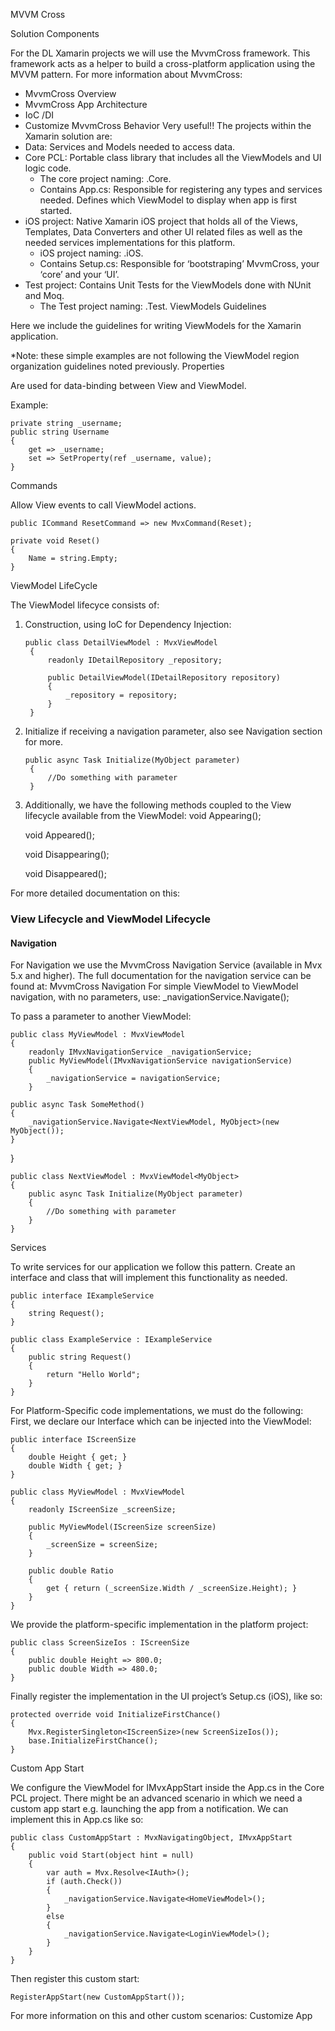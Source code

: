 MVVM Cross 

Solution Components

For the DL Xamarin projects we will use the MvvmCross framework. This framework acts as a helper to build a cross-platform application using the MVVM pattern. For more information about MvvmCross:
* MvvmCross Overview 
* MvvmCross App Architecture 
* IoC /DI 
* Customize MvvmCross Behavior  Very useful!!
The projects within the Xamarin solution are:
* Data: Services and Models needed to access data.
* Core PCL: Portable class library that includes all the ViewModels and UI logic code.
    * The core project naming: <SolutionName>.Core.
    * Contains App.cs: Responsible for registering any types and services needed. Defines which ViewModel to display when app is first started.
* iOS project: Native Xamarin iOS project that holds all of the Views, Templates, Data Converters and other UI related files as well as the needed services implementations for this platform.
    * iOS project naming: <SolutionName>.iOS.
    * Contains Setup.cs: Responsible for ‘bootstraping’ MvvmCross, your ‘core’ and your ‘UI’.
* Test project: Contains Unit Tests for the ViewModels done with NUnit and Moq.
    * The Test project naming: <SolutionName>.Test.
ViewModels Guidelines

Here we include the guidelines for writing ViewModels for the Xamarin application.

*Note: these simple examples are not following the ViewModel region organization guidelines noted previously.
Properties

Are used for data-binding between View and ViewModel.

Example:
```
private string _username;
public string Username
{
    get => _username; 
    set => SetProperty(ref _username, value);
}
```
Commands

Allow View events to call ViewModel actions.
```
public ICommand ResetCommand => new MvxCommand(Reset);

private void Reset()
{
    Name = string.Empty;
}
```
ViewModel LifeCycle

The ViewModel lifecyce consists of:
1. Construction, using IoC for Dependency Injection:
   ```
   public class DetailViewModel : MvxViewModel
    {
        readonly IDetailRepository _repository;
    
        public DetailViewModel(IDetailRepository repository)
        {
            _repository = repository;
        }
    }
    ```
2. Initialize if receiving a navigation parameter, also see Navigation section for more.
   ```
   public async Task Initialize(MyObject parameter)
    {
        //Do something with parameter
    }
    ```
3. Additionally, we have the following methods coupled to the View lifecycle available from the ViewModel:
    void Appearing();

    void Appeared();

    void Disappearing();

    void Disappeared();
 
For more detailed documentation on this:

### View Lifecycle and ViewModel Lifecycle

#### Navigation
For Navigation we use the MvvmCross Navigation Service (available in Mvx 5.x and higher). The full documentation for the navigation service can be found at: MvvmCross Navigation
For simple ViewModel to ViewModel navigation, with no parameters, use:
   _navigationService.Navigate<NextViewModel>(); 


To pass a parameter to another ViewModel:
```
public class MyViewModel : MvxViewModel
{
    readonly IMvxNavigationService _navigationService;
    public MyViewModel(IMvxNavigationService navigationService)
    {
        _navigationService = navigationService;
    }
```

    public async Task SomeMethod()
    {
        _navigationService.Navigate<NextViewModel, MyObject>(new MyObject());
    }
}
```
public class NextViewModel : MvxViewModel<MyObject>
{
    public async Task Initialize(MyObject parameter)
    {
        //Do something with parameter
    }
}
```
Services

To write services for our application we follow this pattern. Create an interface and class that will implement this functionality as needed.
```
public interface IExampleService
{
    string Request();
}

public class ExampleService : IExampleService
{
    public string Request()
    {
        return "Hello World";
    }
}
```
For Platform-Specific code implementations, we must do the following:
First, we declare our Interface which can be injected into the ViewModel:
```
public interface IScreenSize
{
    double Height { get; }
    double Width { get; }
}
```
```
public class MyViewModel : MvxViewModel
{
    readonly IScreenSize _screenSize;

    public MyViewModel(IScreenSize screenSize)
    {
        _screenSize = screenSize;
    }

    public double Ratio
    {
        get { return (_screenSize.Width / _screenSize.Height); }
    }
}
```
We provide the platform-specific implementation in the platform project:
```
public class ScreenSizeIos : IScreenSize
{
    public double Height => 800.0; 
    public double Width => 480.0; 
}
```
Finally register the implementation in the UI project’s Setup.cs (iOS), like so:
```
protected override void InitializeFirstChance()
{
    Mvx.RegisterSingleton<IScreenSize>(new ScreenSizeIos());
    base.InitializeFirstChance();
}
```
Custom App Start

We configure the ViewModel for IMvxAppStart inside the App.cs in the Core PCL project. There might be an advanced scenario in which we need a custom app start e.g. launching the app from a notification. We can implement this in App.cs like so:
```
public class CustomAppStart : MvxNavigatingObject, IMvxAppStart
{
    public void Start(object hint = null)
    {
        var auth = Mvx.Resolve<IAuth>();
        if (auth.Check())
        {
            _navigationService.Navigate<HomeViewModel>();
        }
        else
        {
            _navigationService.Navigate<LoginViewModel>();
        }
    }
}
```
Then register this custom start:
```
RegisterAppStart(new CustomAppStart());
```
For more information on this and other custom scenarios: Customize App
